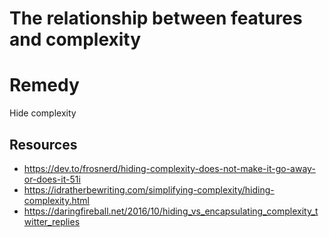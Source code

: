 # The relationship between features and complexity


# Remedy

Hide complexity

## Resources

* https://dev.to/frosnerd/hiding-complexity-does-not-make-it-go-away-or-does-it-51i
* https://idratherbewriting.com/simplifying-complexity/hiding-complexity.html
* https://daringfireball.net/2016/10/hiding_vs_encapsulating_complexity_twitter_replies
